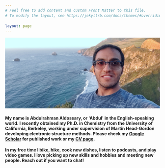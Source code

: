 ```yaml
---
# Feel free to add content and custom Front Matter to this file.
# To modify the layout, see https://jekyllrb.com/docs/themes/#overriding-theme-defaults

layout: page
---
```


![Meet Me!](/assets/images/headshot.jpg)

#### My name is Abdulrahman Aldossary, or 'Abdul' in the English-speaking world. I recently obtained my Ph.D. in Chemistry from the University of California, Berkeley, working under supervision of Martin Head-Gordon developing electronic structure methods. Please check my [Google Scholar](https://scholar.google.com/citations?user=XkLnFHMAAAAJ&hl=en) for published work or my [CV page](/CV/). 

#### In my free time I bike, hike, cook new dishes, listen to podcasts, and play video games. I love picking up new skills and hobbies and meeting new people. Reach out if you want to chat! 
